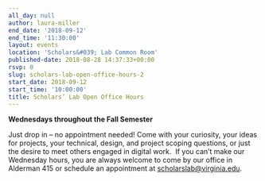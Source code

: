 ```yaml
---
all_day: null
author: laura-miller
end_date: '2018-09-12'
end_time: '11:30:00'
layout: events
location: 'Scholars&#039; Lab Common Room'
published-date: 2018-08-28 14:37:33+00:00
rsvp: 0
slug: scholars-lab-open-office-hours-2
start_date: 2018-09-12
start_time: '10:00:00'
title: Scholars’ Lab Open Office Hours
---
```


**Wednesdays throughout the Fall Semester**

Just drop in – no appointment needed! Come with your curiosity, your ideas for projects, your technical, design, and project scoping questions, or just the desire to meet others engaged in digital work.  If you can’t make our Wednesday hours, you are always welcome to come by our office in Alderman 415 or schedule an appointment at [scholarslab@virginia.edu](https://mail.google.com/mail/?view=cm&fs=1&tf=1&to=scholarslab@virginia.edu).
